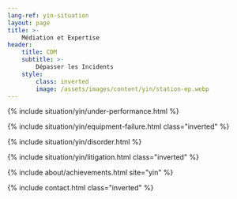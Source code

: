 ```yaml
---
lang-ref: yin-situation
layout: page
title: >-
    Médiation et Expertise
header:
    title: CDM
    subtitle: >-
        Dépasser les Incidents
    style:
        class: inverted
        image: /assets/images/content/yin/station-ep.webp
---
```


{% include situation/yin/under-performance.html %}

{% include situation/yin/equipment-failure.html class="inverted" %}

{% include situation/yin/disorder.html %}

{% include situation/yin/litigation.html class="inverted" %}

{% include about/achievements.html site="yin" %}

{% include contact.html class="inverted" %}
